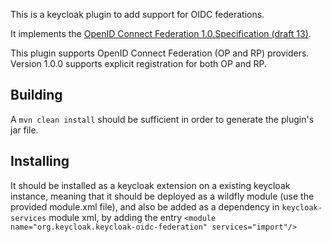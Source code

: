 This is a keycloak plugin to add support for OIDC federations.

It implements the [OpenID Connect Federation 1.0.Specification (draft 13)](https://openid.net/specs/openid-connect-federation-1_0.html).

This plugin supports OpenID Connect Federation (OP and RP) providers.
Version 1.0.0 supports explicit registration for both OP and RP. 

## Building

A 
`mvn clean install`
should be sufficient in order to generate the plugin's jar file.

## Installing

It should be installed as a keycloak extension on a existing keycloak instance, meaning that it should be deployed as a wildfly module (use the provided module.xml file), and also be added as a dependency in `keycloak-services` module xml, by adding the entry
`<module name="org.keycloak.keycloak-oidc-federation" services="import"/>` 
